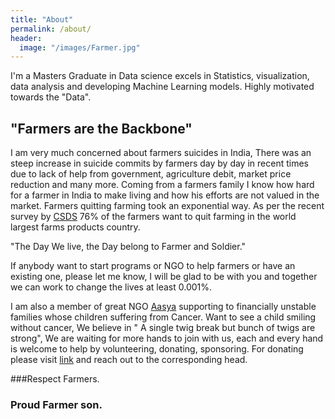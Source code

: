 ```yaml
---
title: "About"
permalink: /about/
header:
  image: "/images/Farmer.jpg"
---
```

I'm a Masters Graduate in Data science excels in Statistics, visualization, data analysis and developing Machine Learning models. Highly motivated towards the "Data".

## "Farmers are the Backbone"

I am very much concerned about farmers suicides in India, There was an steep increase in suicide commits by farmers day by day in recent times due to lack of help from government, agriculture debit, market price reduction and many more. Coming from a farmers family I know how hard for a farmer in India to make living and how his efforts are not valued in the market. Farmers quitting farming took an exponential way. As per the recent survey by [CSDS](https://www.downtoearth.org.in/news/indias-deepening-farm-crisis-76-farmers-want-to-give-up-farming-shows-study-43728) 76% of the farmers want to quit farming in the world largest farms products country.

"The Day We live, the Day belong to Farmer and Soldier."

If anybody want to start programs or NGO to help farmers or have an existing one, please let me know, I will be glad to be with you and together we can work to change the lives at least 0.001%.

I am also a member of great NGO [Aasya](http://www.aasyafoundation.org/) supporting to financially unstable families whose children suffering from Cancer.
Want to see a child smiling without cancer, We believe in " A single twig break but bunch of twigs are strong", We are waiting for more hands to join with us, each and every hand is welcome to help by volunteering, donating, sponsoring.
For donating please visit [link](http://www.aasyafoundation.org/contact.html) and reach out to the corresponding head.

###Respect Farmers.
### Proud Farmer son.
